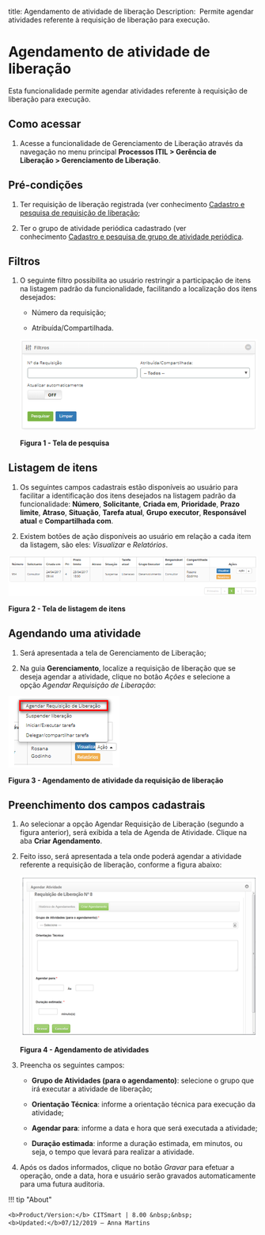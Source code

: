title: Agendamento de atividade de liberação
Description:  Permite agendar atividades referente à requisição de liberação
para execução.

# Agendamento de atividade de liberação

Esta funcionalidade permite agendar atividades referente à requisição de
liberação para execução.

Como acessar
------------

1.  Acesse a funcionalidade de Gerenciamento de Liberação através da
    navegação no menu principal **Processos ITIL > Gerência de
    Liberação > Gerenciamento de Liberação**.

Pré-condições
-------------

1.  Ter requisição de liberação registrada (ver conhecimento [Cadastro e
    pesquisa de requisição de
    liberação]();

2.  Ter o grupo de atividade periódica cadastrado (ver conhecimento [Cadastro e
    pesquisa de grupo de atividade
    periódica]().

Filtros
-------

1.  O seguinte filtro possibilita ao usuário restringir a participação de itens
    na listagem padrão da funcionalidade, facilitando a localização dos itens
    desejados:

    -   Número da requisição;

    -   Atribuída/Compartilhada.

    ![Criar](images/schedule-1.png)

    **Figura 1 - Tela de pesquisa**

Listagem de itens
-----------------

1.  Os seguintes campos cadastrais estão disponíveis ao usuário para facilitar a
    identificação dos itens desejados na listagem padrão da
    funcionalidade: **Número**, **Solicitante**, **Criada em**, **Prioridade**,
    **Prazo limite**, **Atraso**, **Situação**, **Tarefa atual**, **Grupo**
    **executor**, **Responsável atual** e **Compartilhada com**.

2.  Existem botões de ação disponíveis ao usuário em relação a cada item da
    listagem, são eles: *Visualizar* e *Relatórios*.

![Criar](images/schedule-2.png)

**Figura 2 - Tela de listagem de itens**

Agendando uma atividade
-----------------------

1.  Será apresentada a tela de Gerenciamento de Liberação;

2.  Na guia **Gerenciamento**, localize a requisição de liberação que se deseja
    agendar a atividade, clique no botão *Ações* e selecione a opção *Agendar
    Requisição de Liberação*:

![Criar](images/schedule-3.png)

**Figura 3 - Agendamento de atividade da requisição de liberação**

Preenchimento dos campos cadastrais
-----------------------------------

1.  Ao selecionar a opção Agendar Requisição de Liberação (segundo a figura
    anterior), será exibida a tela de Agenda de Atividade. Clique na aba **Criar
    Agendamento**.

2.  Feito isso, será apresentada a tela onde poderá agendar a atividade
    referente a requisição de liberação, conforme a figura abaixo:

    ![Criar](images/schedule-4.png)

    **Figura 4 - Agendamento de atividades**

1.  Preencha os seguintes campos:

    -   **Grupo de Atividades (para o agendamento)**: selecione o grupo que irá
    executar a atividade de liberação;

    -   **Orientação Técnica**: informe a orientação técnica para execução da
    atividade;

    -   **Agendar para**: informe a data e hora que será executada a atividade;

    -   **Duração estimada**: informe a duração estimada, em minutos, ou seja, o
    tempo que levará para realizar a atividade.

1.  Após os dados informados, clique no botão *Gravar* para efetuar a operação,
    onde a data, hora e usuário serão gravados automaticamente para uma futura
    auditoria.


!!! tip "About"

    <b>Product/Version:</b> CITSmart | 8.00 &nbsp;&nbsp;
    <b>Updated:</b>07/12/2019 – Anna Martins
